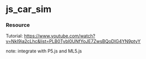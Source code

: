# js_car_sim

### Resource
Tutorial:
https://www.youtube.com/watch?v=NkI9ia2cLhc&list=PLB0Tybl0UNfYoJE7ZwsBQoDIG4YN9ptyY


note: integrate with P5.js and ML5.js
